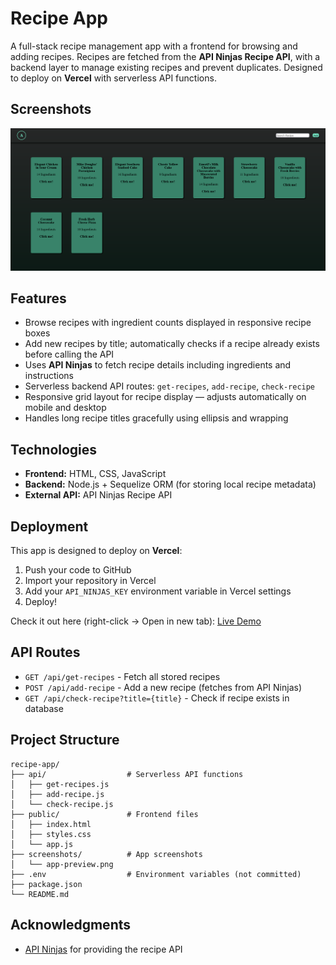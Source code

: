 # Recipe App

A full-stack recipe management app with a frontend for browsing and adding recipes. Recipes are fetched from the **API Ninjas Recipe API**, with a backend layer to manage existing recipes and prevent duplicates. Designed to deploy on **Vercel** with serverless API functions.

## Screenshots

![Recipe App Screenshot](./screenshots/screenshot.png)

## Features

- Browse recipes with ingredient counts displayed in responsive recipe boxes
- Add new recipes by title; automatically checks if a recipe already exists before calling the API
- Uses **API Ninjas** to fetch recipe details including ingredients and instructions
- Serverless backend API routes: `get-recipes`, `add-recipe`, `check-recipe`
- Responsive grid layout for recipe display — adjusts automatically on mobile and desktop
- Handles long recipe titles gracefully using ellipsis and wrapping

## Technologies

- **Frontend:** HTML, CSS, JavaScript
- **Backend:** Node.js + Sequelize ORM (for storing local recipe metadata)
- **External API:** API Ninjas Recipe API


## Deployment

This app is designed to deploy on **Vercel**:

1. Push your code to GitHub
2. Import your repository in Vercel
3. Add your `API_NINJAS_KEY` environment variable in Vercel settings
4. Deploy!

Check it out here (right-click → Open in new tab): [Live Demo](https://recipes-fvi9b650v-khalilaks-projects.vercel.app/)


## API Routes

- `GET /api/get-recipes` - Fetch all stored recipes
- `POST /api/add-recipe` - Add a new recipe (fetches from API Ninjas)
- `GET /api/check-recipe?title={title}` - Check if recipe exists in database

## Project Structure

```
recipe-app/
├── api/                  # Serverless API functions
│   ├── get-recipes.js
│   ├── add-recipe.js
│   └── check-recipe.js
├── public/               # Frontend files
│   ├── index.html
│   ├── styles.css
│   └── app.js
├── screenshots/          # App screenshots
│   └── app-preview.png
├── .env                  # Environment variables (not committed)
├── package.json
└── README.md
```


## Acknowledgments

- [API Ninjas](https://api-ninjas.com/) for providing the recipe API
